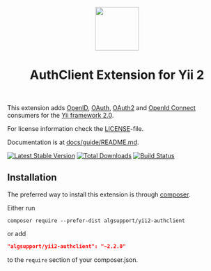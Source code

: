 <p align="center">
    <a href="https://github.com/yiisoft" target="_blank">
        <img src="https://avatars0.githubusercontent.com/u/993323" height="100px">
    </a>
    <h1 align="center">AuthClient Extension for Yii 2</h1>
    <br>
</p>

This extension adds [OpenID](https://openid.net/), [OAuth](https://oauth.net/), [OAuth2](https://oauth.net/2/) and [OpenId Connect](https://openid.net/connect/)
consumers for the [Yii framework 2.0](https://www.yiiframework.com).

For license information check the [LICENSE](https://github.com/algsupport/yii2-authclient/blob/master/LICENSE.md)-file.

Documentation is at [docs/guide/README.md](https://github.com/algsupport/yii2-authclient/blob/master/docs/guide/README.md).

[![Latest Stable Version](https://poser.pugx.org/algsupport/yii2-authclient/v/stable.png)](https://packagist.org/packages/algsupport/yii2-authclient)
[![Total Downloads](https://poser.pugx.org/algsupport/yii2-authclient/downloads.png)](https://packagist.org/packages/algsupport/yii2-authclient)
[![Build Status](https://github.com/algsupport/yii2-authclient/workflows/build/badge.svg)](https://github.com/algsupport/yii2-authclient/actions)

Installation
------------

The preferred way to install this extension is through [composer](https://getcomposer.org/download/).

Either run

```
composer require --prefer-dist algsupport/yii2-authclient
```

or add

```json
"algsupport/yii2-authclient": "~2.2.0"
```

to the `require` section of your composer.json.
